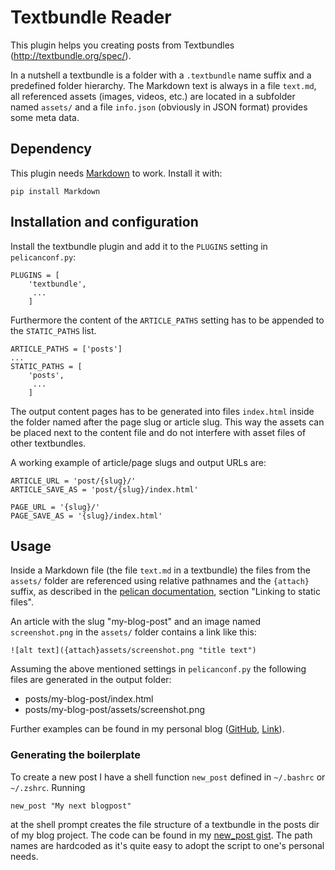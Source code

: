 # Textbundle Reader

This plugin helps you creating posts from Textbundles
(<http://textbundle.org/spec/>).

In a nutshell a textbundle is a folder with a `.textbundle` name suffix and
a predefined folder hierarchy. The Markdown text is always in a file `text.md`,
all referenced assets (images, videos, etc.) are located in a subfolder named
`assets/` and a file `info.json` (obviously in JSON format) provides some meta
data.

## Dependency

This plugin needs [Markdown](https://pypi.python.org/pypi/Markdown) to work.
Install it with:

```
pip install Markdown
```

## Installation and configuration

Install the textbundle plugin and add it to the `PLUGINS` setting in
`pelicanconf.py`:

```
PLUGINS = [
    'textbundle',
     ...
    ]
```

Furthermore the content of the `ARTICLE_PATHS` setting has to be appended to the
`STATIC_PATHS` list.

```
ARTICLE_PATHS = ['posts']
...
STATIC_PATHS = [
    'posts',
     ...
    ]
```

The output content pages has to be generated into files `index.html` inside the
folder named after the page slug or article slug. This way the assets can be
placed next to the content file and do not interfere with asset files of other
textbundles.

A working example of article/page slugs and output URLs are:

```
ARTICLE_URL = 'post/{slug}/'
ARTICLE_SAVE_AS = 'post/{slug}/index.html'

PAGE_URL = '{slug}/'
PAGE_SAVE_AS = '{slug}/index.html'
```

## Usage

Inside a Markdown file (the file `text.md` in a textbundle) the files from the
`assets/` folder are referenced using relative pathnames and the `{attach}`
suffix, as described in the [pelican documentation][pelican-docs], section
"Linking to static files".

An article with the slug "my-blog-post" and an image named `screenshot.png` in
the `assets/` folder contains a link like this:

```
![alt text]({attach}assets/screenshot.png "title text")
```

Assuming the above mentioned settings in `pelicanconf.py` the following files
are generated in the output folder:

* posts/my-blog-post/index.html
* posts/my-blog-post/assets/screenshot.png

Further examples can be found in my personal blog ([GitHub][niebegegnet-gh],
[Link][niebegegnet-blog]).

### Generating the boilerplate

To create a new post I have a shell function `new_post` defined in `~/.bashrc` or
`~/.zshrc`. Running

```
new_post "My next blogpost"
```

at the shell prompt creates the file structure of a textbundle in the posts dir
of my blog project. The code can be found in my [new_post
gist](https://gist.github.com/DirkR/aabb1b6fa97ff92ed86a).  The path names
are hardcoded as it's quite easy to adopt the script to one's personal needs.

[pelican-docs]: http://docs.getpelican.com/en/latest/content.html#linking-to-static-files
[niebegegnet-gh]: https://github.com/DirkR/niebegeg.net
[niebegegnet-blog]: https://niebegeg.net
